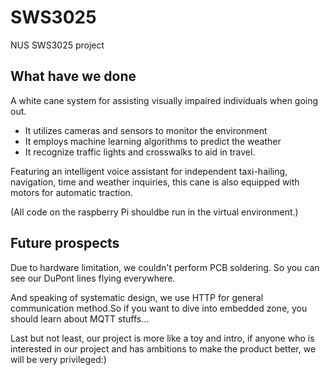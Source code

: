 # SWS3025
NUS SWS3025 project

## What have we done

A white cane system for assisting visually impaired individuals when going out.

* It utilizes cameras and sensors to monitor the environment 
* It employs machine learning algorithms to predict the weather
* It recognize traffic lights and crosswalks to aid in travel.
 
Featuring an intelligent voice assistant for independent taxi-hailing, navigation, time and weather inquiries, this cane is also equipped with motors for automatic traction.

(All code on the raspberry Pi shouldbe run in the virtual environment.)

## Future prospects

Due to hardware limitation, we couldn't perform PCB soldering.
So you can see our DuPont lines flying everywhere.

And speaking of systematic design, we use HTTP
 for general communication method.So if you want to dive into embedded zone, 
you should learn about MQTT stuffs...

Last but not least, our project is more like a toy and intro, 
if anyone who is interested in our project 
and has ambitions to make the product better, 
we will be very privileged:)


